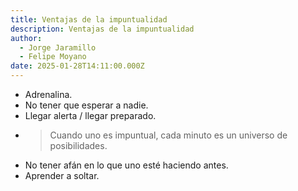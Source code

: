 ```yaml
---
title: Ventajas de la impuntualidad
description: Ventajas de la impuntualidad
author:
  - Jorge Jaramillo
  - Felipe Moyano
date: 2025-01-28T14:11:00.000Z
---
```

- Adrenalina.
- No tener que esperar a nadie.
- Llegar alerta / llegar preparado.
- >Cuando uno es impuntual, cada minuto es un universo de posibilidades.
- No tener afán en lo que uno esté haciendo antes.
- Aprender a soltar.
